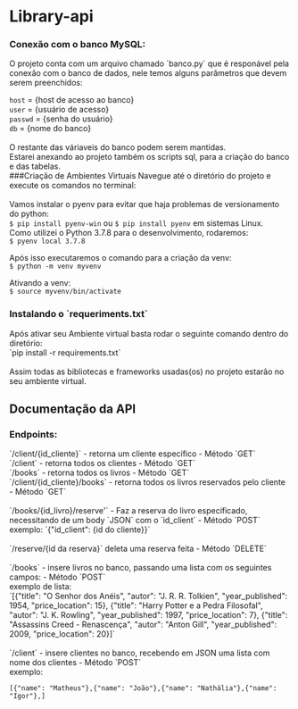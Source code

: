 <h1> Library-api</h1>

<h3>Conexão com o banco MySQL:</h3>
O projeto conta com um arquivo chamado `banco.py` que é responável pela conexão com o banco de dados, nele temos alguns parâmetros que devem serem preenchidos:

`host` = {host de acesso ao banco} <br>
`user` = {usuário de acesso} <br>
`passwd` = {senha do usuário} <br>
`db` = {nome do banco}<br>
<br>
O restante das váriaveis do banco podem serem mantidas. <br>
Estarei anexando ao projeto também os scripts sql, para a criação do banco e das tabelas.
<br>
###Criação de Ambientes Virtuais
Navegue até o diretório do projeto e execute os comandos no terminal: <br>
<br>
Vamos instalar o pyenv para evitar que haja problemas de versionamento do python:<br>
`$ pip install pyenv-win` ou `$ pip install pyenv` em sistemas Linux.
<br>
Como utilizei o Python 3.7.8 para o desenvolvimento, rodaremos:<br>
`$ pyenv local 3.7.8`<br>

Após isso executaremos o comando para a criação da venv:<br>
`$ python -m venv myvenv`<br>

Ativando a venv:<br>
`$ source myvenv/bin/activate`

<h3>Instalando o `requeriments.txt`</h3>
Após ativar seu Ambiente virtual basta rodar o seguinte comando dentro do diretório:<br>
`pip install -r requirements.txt`<br><br>
Assim todas as bibliotecas e frameworks usadas(os) no projeto estarão no seu ambiente virtual.

<h2>Documentação da API</h2>

<h3>Endpoints:</h3>
`/client/{id_cliente}` - retorna um cliente específico - Método `GET`<br>
`/client` - retorna todos os clientes - Método `GET`<br>
`/books` - retorna todos os livros - Método `GET`<br>
`/client/{id_cliente}/books` - retorna todos os livros reservados pelo cliente - Método `GET`<br><br>
`/books/{id_livro}/reserve'` - Faz a reserva do livro especificado, necessitando de um body `JSON` com o `id_client` - Método `POST`<br>
exemplo: `{"id_client": {id do cliente}}`<br><br>
`/reserve/{id da reserva}`  deleta uma reserva feita - Método `DELETE`<br><br>
`/books` - insere livros no banco, passando uma lista com os seguintes campos: - Método `POST`<br>
exemplo de lista:<br>
`[{"title": "O Senhor dos Anéis",
   "autor": "J. R. R. Tolkien",
   "year_published": 1954,
   "price_location": 15},
   {"title": "Harry Potter e a Pedra Filosofal",
   "autor": "J. K. Rowling",
   "year_published": 1997,
   "price_location": 7},
   {"title": "Assassins Creed - Renascença",
   "autor": "Anton Gill",
   "year_published": 2009,
   "price_location": 20}]`
   <br><br>
`/client` - insere clientes no banco, recebendo em JSON uma lista com nome dos clientes - Método `POST`<br>
exemplo:<br>

`[{"name": "Matheus"},{"name": "João"},{"name": "Nathália"},{"name": "Igor"},]`<br><br>

   
   
